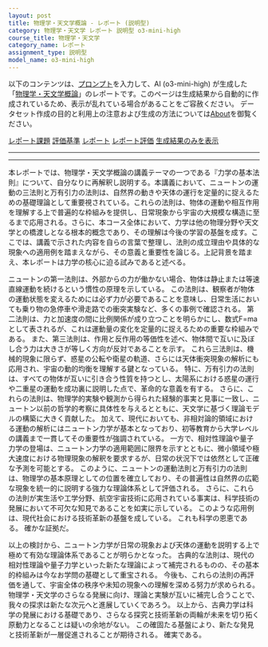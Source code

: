 ```yaml
---
layout: post
title: 物理学・天文学概論 - レポート (説明型)
category: 物理学・天文学 レポート 説明型 o3-mini-high
course_title: 物理学・天文学
category_name: レポート
assignment_type: 説明型
model_name: o3-mini-high
---
```


以下のコンテンツは、[プロンプト](https://github.com/takedatoshiyuki/synthetic_assignments/tree/main/generated/物理学・天文学/o3-mini-high/prompt_レポート-説明型.md)を入力して、AI (o3-mini-high) が生成した「[物理学・天文学概論](/contents/物理学・天文学/)」のレポートです。このページは生成結果から自動的に作成されているため、表示が乱れている場合があることをご容赦ください。
データセット作成の目的と利用上の注意および生成の方法については[About](/About)を御覧ください。

[レポート課題](../レポート課題-説明型)
[評価基準](../評価基準-説明型)
[レポート](../レポート-説明型)
[レポート評価](../レポート評価-説明型)
[生成結果のみを表示](https://github.com/takedatoshiyuki/synthetic_assignments/tree/main/generated/物理学・天文学/o3-mini-high/レポート-説明型.md)
  

***
***
  
本レポートでは、物理学・天文学概論の講義テーマの一つである『力学の基本法則』について、自分なりに再解釈し説明する。本講義において、ニュートンの運動の三法則と万有引力の法則は、自然界の動きや天体の運行を定量的に捉えるための基礎理論として重要視されている。これらの法則は、物体の運動や相互作用を理解する上で普遍的な枠組みを提供し、日常現象から宇宙の大規模な構造に至るまで応用される。さらに、本コース全体において、力学は他の物理分野や天文学との橋渡しとなる根本的概念であり、その理解は今後の学習の基盤を成す。ここでは、講義で示された内容を自らの言葉で整理し、法則の成立理由や具体的な現象への適用例を踏まえながら、その意義と重要性を論じる。上記背景を踏まえ、本レポートは力学の核心に迫る試みであると述べる。

ニュートンの第一法則は、外部からの力が働かない場合、物体は静止または等速直線運動を続けるという慣性の原理を示している。 この法則は、観察者が物体の運動状態を変えるためには必ず力が必要であることを意味し、日常生活においても乗り物の急停車や滑走路での衝突実験など、多くの事例で確認される。 第二法則は、力と加速度の間に比例関係が成り立つことを明らかにし、数式F=maとして表されるが、これは運動量の変化を定量的に捉えるための重要な枠組みである。 また、第三法則は、作用と反作用の等価性を述べ、物体間で互いに及ぼし合う力は大きさが等しく方向が反対であることを示す。 これら三法則は、機械的現象に限らず、惑星の公転や衛星の軌道、さらには天体衝突現象の解析にも応用され、宇宙の動的均衡を理解する鍵となっている。 特に、万有引力の法則は、すべての物体が互いに引き合う性質を持つとし、太陽系における惑星の運行や二重星の運動を成功裏に説明した点で、革命的な意義を有する。 さらに、これらの法則は、物理学的実験や観測から得られた経験的事実と見事に一致し、ニュートン以前の哲学的考察に具体性を与えるとともに、天文学に基づく理論モデルの構築に大きく貢献した。 加えて、現代においても、非相対論的領域における運動の解析にはニュートン力学が基本となっており、初等教育から大学レベルの講義まで一貫してその重要性が強調されている。 一方で、相対性理論や量子力学の登場は、ニュートン力学の適用範囲に限界を示すとともに、微小領域や極大速度における物理現象の解釈を要求するが、日常の状況下では依然として正確な予測を可能とする。 このように、ニュートンの運動法則と万有引力の法則は、物理学の基本原理としての位置を確立しており、その普遍性は自然界の広範な現象を統一的に説明する強力な理論体系として評価される。 さらに、これらの法則が実生活や工学分野、航空宇宙技術に応用されている事実は、科学技術の発展において不可欠な知見であることを如実に示している。 このような応用例は、現代社会における技術革新の基盤を成している。 これも科学の恩恵である。 確かな証拠だ。

以上の検討から、ニュートン力学が日常の現象および天体の運動を説明する上で極めて有効な理論体系であることが明らかとなった。 古典的な法則は、現代の相対性理論や量子力学といった新たな理論によって補完されるものの、その基本的枠組みは今なお学問の基礎として重宝される。 今後も、これらの法則の再評価を通して、宇宙全体の秩序や未知の現象への理解を深める努力が求められる。 物理学・天文学のさらなる発展に向け、理論と実験が互いに補完し合うことで、我々の探求は新たな次元へと進展していくであろう。 以上から、古典力学は科学の発展における基礎であり、さらなる探究と技術革新の両輪が未来を切り拓く原動力となることは疑いの余地がない。 この確固たる基盤により、新たな発見と技術革新が一層促進されることが期待される。 確実である。
